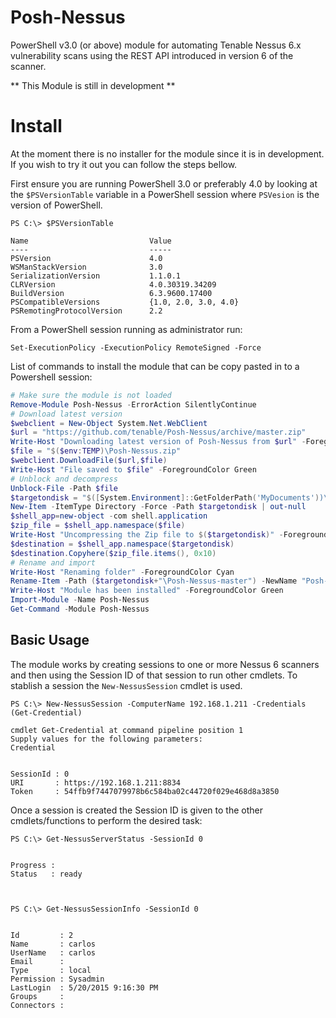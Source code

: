 # Posh-Nessus
PowerShell v3.0 (or above) module for automating Tenable Nessus 6.x vulnerability scans using the REST API introduced in version 6 of the scanner.

** This Module is still in development **

# Install

At the moment there is no installer for the module since it is in development. If you wish to try it out you can follow the steps bellow.

First ensure you are running PowerShell 3.0 or preferably 4.0 by looking at the `$PSVersionTable` variable in a PowerShell session where `PSVesion` is the version of PowerShell.

```
PS C:\> $PSVersionTable

Name                           Value
----                           -----
PSVersion                      4.0
WSManStackVersion              3.0
SerializationVersion           1.1.0.1
CLRVersion                     4.0.30319.34209
BuildVersion                   6.3.9600.17400
PSCompatibleVersions           {1.0, 2.0, 3.0, 4.0}
PSRemotingProtocolVersion      2.2

```

From a PowerShell session running as administrator run:
```
Set-ExecutionPolicy -ExecutionPolicy RemoteSigned -Force
```
List of commands to install the module that can be copy pasted in to a Powershell session:

```PowerShell
# Make sure the module is not loaded
Remove-Module Posh-Nessus -ErrorAction SilentlyContinue
# Download latest version
$webclient = New-Object System.Net.WebClient
$url = "https://github.com/tenable/Posh-Nessus/archive/master.zip"
Write-Host "Downloading latest version of Posh-Nessus from $url" -ForegroundColor Cyan
$file = "$($env:TEMP)\Posh-Nessus.zip"
$webclient.DownloadFile($url,$file)
Write-Host "File saved to $file" -ForegroundColor Green
# Unblock and decompress
Unblock-File -Path $file
$targetondisk = "$([System.Environment]::GetFolderPath('MyDocuments'))\WindowsPowerShell\Modules"
New-Item -ItemType Directory -Force -Path $targetondisk | out-null
$shell_app=new-object -com shell.application
$zip_file = $shell_app.namespace($file)
Write-Host "Uncompressing the Zip file to $($targetondisk)" -ForegroundColor Cyan
$destination = $shell_app.namespace($targetondisk)
$destination.Copyhere($zip_file.items(), 0x10)
# Rename and import
Write-Host "Renaming folder" -ForegroundColor Cyan
Rename-Item -Path ($targetondisk+"\Posh-Nessus-master") -NewName "Posh-Nessus" -Force
Write-Host "Module has been installed" -ForegroundColor Green
Import-Module -Name Posh-Nessus
Get-Command -Module Posh-Nessus
``` 

## Basic Usage
The module works by creating sessions to one or more Nessus 6 scanners and then using the Session ID of that session to run other cmdlets. To stablish a session the `New-NessusSession` cmdlet is used.

```
PS C:\> New-NessusSession -ComputerName 192.168.1.211 -Credentials (Get-Credential)

cmdlet Get-Credential at command pipeline position 1
Supply values for the following parameters:
Credential


SessionId : 0
URI       : https://192.168.1.211:8834
Token     : 54ffb9f7447079978b6c584ba02c44720f029e468d8a3850

```

Once a session is created the Session ID is given to the other cmdlets/functions to perform the desired task:
```
PS C:\> Get-NessusServerStatus -SessionId 0


Progress :
Status   : ready



PS C:\> Get-NessusSessionInfo -SessionId 0


Id         : 2
Name       : carlos
UserName   : carlos
Email      :
Type       : local
Permission : Sysadmin
LastLogin  : 5/20/2015 9:16:30 PM
Groups     :
Connectors :

```
